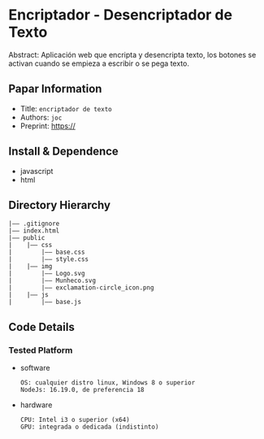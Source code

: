 Encriptador - Desencriptador de Texto
===
Abstract: Aplicación web que encripta y desencripta texto, 
los botones se activan cuando se empieza a escribir o se pega texto.

## Papar Information
- Title:  `encriptador de texto`
- Authors:  `joc`
- Preprint: [https://]()

## Install & Dependence
- javascript
- html

## Directory Hierarchy
```
|—— .gitignore
|—— index.html
|—— public
|    |—— css
|        |—— base.css
|        |—— style.css
|    |—— img
|        |—— Logo.svg
|        |—— Munheco.svg
|        |—— exclamation-circle_icon.png
|    |—— js
|        |—— base.js
```
## Code Details
### Tested Platform
- software
  ```
  OS: cualquier distro linux, Windows 8 o superior
  NodeJs: 16.19.0, de preferencia 18
  ```
- hardware
  ```
  CPU: Intel i3 o superior (x64)
  GPU: integrada o dedicada (indistinto)
  ```
